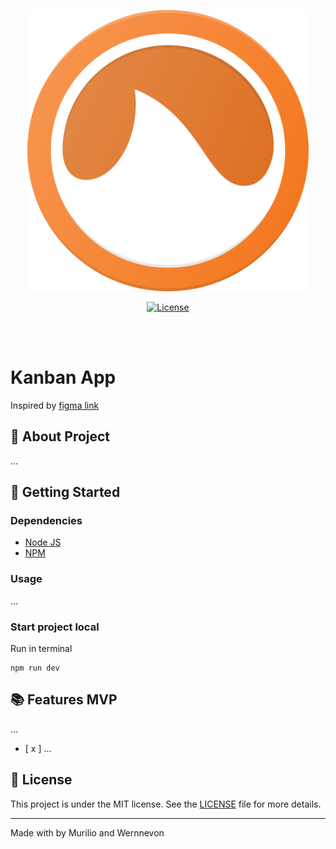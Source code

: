 <p align="center">
  <img width="450" src="./logo.png" alt="Logo" />
</p>

<p align="center">
  <a href="https://murilio.com.br"><img src="https://img.shields.io/static/v1?label=license&message=MIT&color=97CA00" alt="License"></a>
</p>

<br>
<br>

# Kanban App

Inspired by [figma link](<https://www.figma.com/file/dxOcUDVbLggeOTXfRtAbkI/Project-Management-Dashboard-(Community)?type=design&node-id=2-163&mode=design&t=F8QAyGOJegxyDbTX-0>)

<!-- https://codesandbox.io/p/sandbox/react-drag-and-drop-react-beautiful-dnd-w5szl?file=%2Fsrc%2Findex.js%3A152%2C19-152%2C41 -->

## 📑 About Project

...

## 🚀 Getting Started

### Dependencies

- [Node JS](https://nodejs.org)
- [NPM](https://www.npmjs.com)

### Usage

...

### Start project local

Run in terminal

```
npm run dev
```

## 📚 Features MVP

...

- [ x ] ...

## 📝 License

This project is under the MIT license. See the [LICENSE](LICENSE) file for more details.

---

Made with by Murilio and Wernnevon
